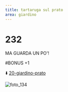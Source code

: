 ```yaml
---
title: tartaruga sul prato
area: giardino
---
```

# 232
MA GUARDA UN PO'!

#BONUS +1

⬇️ [20-giardino-prato](20-giardino-prato.md)

![foto_134](_assets/preview_color/foto_134.jpg)